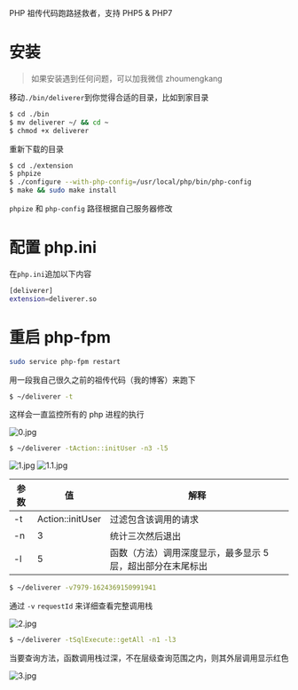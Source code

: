 PHP 祖传代码跑路拯救者，支持 PHP5 & PHP7

# 安装

> 如果安装遇到任何问题，可以加我微信 zhoumengkang

移动`./bin/deliverer`到你觉得合适的目录，比如到家目录

```bash
$ cd ./bin
$ mv deliverer ~/ && cd ~
$ chmod +x deliverer
``` 
重新下载的目录
```bash
$ cd ./extension
$ phpize
$ ./configure --with-php-config=/usr/local/php/bin/php-config
$ make && sudo make install
```

`phpize` 和 `php-config` 路径根据自己服务器修改

# 配置 php.ini
在`php.ini`追加以下内容
```bash
[deliverer]
extension=deliverer.so
```
# 重启 php-fpm
```bash
sudo service php-fpm restart
```

用一段我自己很久之前的祖传代码（我的博客）来跑下
```bash
$ ~/deliverer -t
```
这样会一直监控所有的 php 进程的执行

![0.jpg](https://static.mengkang.net/upload/image/2021/0623/1624420468155102.jpg)


```bash
$ ~/deliverer -tAction::initUser -n3 -l5
```

![1.jpg](https://static.mengkang.net/upload/image/2021/0623/1624420481407372.jpg)
![1.1.jpg](https://static.mengkang.net/upload/image/2021/0623/1624420488305285.jpg)


参数 | 值 | 解释
-----|-----|-----
-t | Action::initUser | 过滤包含该调用的请求
-n | 3 | 统计三次然后退出
-l | 5 | 函数（方法）调用深度显示，最多显示 5 层，超出部分在末尾标出


```bash
$ ~/deliverer -v7979-1624369150991941
```
通过 `-v` `requestId` 来详细查看完整调用栈

![2.jpg](https://static.mengkang.net/upload/image/2021/0623/1624420502378165.jpg)


```bash
$ ~/deliverer -tSqlExecute::getAll -n1 -l3
```

当要查询方法，函数调用栈过深，不在层级查询范围之内，则其外层调用显示红色

![3.jpg](https://static.mengkang.net/upload/image/2021/0623/1624420511944914.jpg)